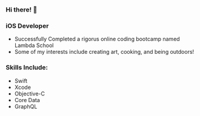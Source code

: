 ### Hi there! 👋
### iOS Developer 

* Successfully Completed a rigorus online coding bootcamp named Lambda School
* Some of my interests include creating art, cooking, and being outdoors!

### Skills Include: 
  - Swift
  - Xcode 
  - Objective-C
  - Core Data  
  - GraphQL 

<!--
**harmonyradley/harmonyradley** is a ✨ _special_ ✨ repository because its `README.md` (this file) appears on your GitHub profile.

Here are some ideas to get you started:

- 🔭 I’m currently working on ...
- 🌱 I’m currently learning ...
- 👯 I’m looking to collaborate on ...
- 🤔 I’m looking for help with ...
- 💬 Ask me about ...
- 📫 How to reach me: ...
- 😄 Pronouns: ...
- ⚡ Fun fact: ...
-->
